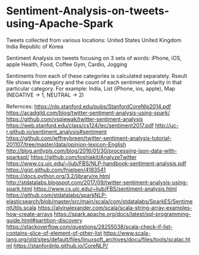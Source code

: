 # Sentiment-Analysis-on-tweets-using-Apache-Spark
Tweets collected from various locations:
  United States
  United Kingdom
  India
  Republic of Korea
  
Sentiment Analysis on tweets focusing on 3 sets of words:
  iPhone, iOS, apple
  Health, Food, Coffee
  Gym, Cardio, Jogging
  
 Sentiments from each of these categories is calculated separately. Rseult file shows the category and the count of each sentiment polarity in that particular category.
 For example:
 India, List (iPhone, ios, apple), Map (NEGATIVE -> 1, NEUTRAL -> 2)
 
Refernces:
    https://nlp.stanford.edu/pubs/StanfordCoreNlp2014.pdf
    https://acadgild.com/blog/twitter-sentiment-analysis-using-spark/
    https://github.com/vspiewak/twitter-sentiment-analysis
    https://web.stanford.edu/class/cs124/lec/sentiment2017.pdf
    http://uc-r.github.io/sentiment_analysis#sentiment
    https://github.com/jeffreybreen/twitter-sentiment-analysis-tutorial-201107/tree/master/data/opinion-lexicon-English
    http://blog.antlypls.com/blog/2016/01/30/processing-json-data-with-sparksql/
    https://github.com/toshiakit/AnalyzeTwitter
    https://www.cs.uic.edu/~liub/FBS/NLP-handbook-sentiment-analysis.pdf
    https://gist.github.com/fnielsen/4183541
    https://docs.python.org/3.2/library/re.html
    http://stdatalabs.blogspot.com/2017/09/twitter-sentiment-analysis-using-spark.html
    https://www.cs.uic.edu/~liub/FBS/sentiment-analysis.html
    https://github.com/stdatalabs/sparkNLP-elasticsearch/blob/master/src/main/scala/com/stdatalabs/SparkES/SentimentUtils.scala
    https://alvinalexander.com/scala/scala-string-array-examples-how-create-arrays
    https://spark.apache.org/docs/latest/sql-programming-guide.html#partition-discovery
    https://stackoverflow.com/questions/28255038/scala-check-if-list-contains-slice-of-element-of-other-list
    https://www.scala-lang.org/old/sites/default/files/linuxsoft_archives/docu/files/tools/scalac.html
    https://stanfordnlp.github.io/CoreNLP/
    


